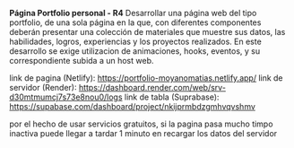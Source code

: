 **Página Portfolio personal - R4**
Desarrollar una página web del tipo portfolio, de una sola página en la que, con diferentes componentes deberán presentar una
colección de materiales que muestre sus datos, las habilidades, logros, experiencias y los proyectos realizados. En este desarrollo se exige utilizacion de animaciones, hooks, eventos, y su correspondiente subida a un host web.

link de pagina (Netlify): https://portfolio-moyanomatias.netlify.app/
link de servidor (Render): https://dashboard.render.com/web/srv-d30mtmumcj7s73e8nou0/logs
link de tabla (Suprabase): https://supabase.com/dashboard/project/nkijprmbdzgmhvqvshmv

por el hecho de usar servicios gratuitos, si la pagina pasa mucho timpo inactiva puede llegar a tardar 1 minuto en recargar los datos del servidor
